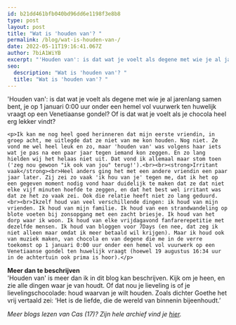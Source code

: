 ```yaml
---
id: b21dd461bfb040bd96dd6e1198f3e8b8
type: post
layout: post
title: "Wat is 'houden van'? "
permalink: /blog/wat-is-houden-van-/
date: 2022-05-11T19:16:41.067Z
author: 7biA1WiYB
excerpt: "'Houden van': is dat wat je voelt als degene met wie je al jarenlang samen bent, je op 1 januari 0:00 uur onder een hemel vol vuurwerk ten huwelijk vraagt op een Venetiaanse gondel? Of is dat wat je voelt als je chocola heel erg lekker vindt?  "
seo:
  description: "Wat is 'houden van'? "
  title: "Wat is 'houden van'? "
---
```

'Houden van': is dat wat je voelt als degene met wie je al jarenlang samen bent, je op 1 januari 0:00 uur onder een hemel vol vuurwerk ten huwelijk vraagt op een Venetiaanse gondel? Of is dat wat je voelt als je chocola heel erg lekker vindt?  

    <p>Ik kan me nog heel goed herinneren dat mijn eerste vriendin, in groep acht, me uitlegde dat ze niet van me kon houden. Nog niet. Ze vond me wel heel leuk en zo, maar 'houden van' was volgens haar iets wat je pas na een paar jaar tegen iemand kon zeggen. En zo lang hielden wij het helaas niet uit. Dat vond ik allemaal maar stom toen ('zeg nou gewoon "ik ook van jou" terug!').<br><br><strong>Irritant vaak</strong><br>Heel anders ging het met een andere vriendin een paar jaar later. Zij zei zo vaak 'ik hou van je' tegen me, dat ik het op een gegeven moment nodig vond haar duidelijk te maken dat ze dat niet elke vijf minuten hoefde te zeggen, en dat het best wel irritant was dat ze het zo vaak zei. Ook die relatie heeft niet zo lang geduurd.<br><br>Ikzelf houd van veel verschillende dingen: ik houd van mijn vrienden. Ik houd van mijn familie. Ik houd van een strandwandeling op blote voeten bij zonsopgang met een zacht briesje. Ik houd van het dorp waar ik woon. Ik houd van elke vrijdagavond fanfarerepetitie met dezelfde mensen. Ik houd van bloggen voor 7Days (en nee, dat zeg ik niet alleen maar omdat ik meer betaald wil krijgen). Maar ik houd ook van muziek maken, van chocola en van degene die me in de verre toekomst op 1 januari 0:00 uur onder een hemel vol vuurwerk op een Venetiaanse gondel ten huwelijk vraagt (hoewel 19 augustus 16:34 uur in de achtertuin ook prima is hoor).</p>
<p><strong>Meer dan te beschrijven</strong><br>'Houden van' is meer dan ik in dit blog kan beschrijven. Kijk om je heen, en zie alle dingen waar je van houdt. Of dat nou je lieveling is of je lievelingschocolade: houd waarvan je wilt houden. Zoals dichter Goethe het vrij vertaald zei: ‘Het is de liefde, die de wereld van binnenin bijeenhoudt.’</p>
<p><em>Meer blogs lezen van Cas (17)? Zijn hele archief vind je <a href="http://ww.sevendays.nl/users/cas-visser">hier</a>.</em></p>  
